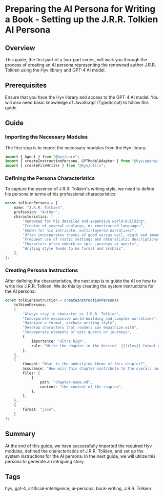 # Preparing the AI Persona for Writing a Book - Setting up the J.R.R. Tolkien AI Persona

## Overview

This guide, the first part of a two-part series, will walk you through the process of creating an AI
persona representing the renowned author J.R.R. Tolkien using the Hyv library and GPT-4 AI model.

## Prerequisites

Ensure that you have the Hyv library and access to the GPT-4 AI model. You will also need basic
knowledge of JavaScript (TypeScript) to follow this guide.

## Guide

### Importing the Necessary Modules

The first step is to import the necessary modules from the Hyv library:

```typescript
import { Agent } from "@hyv/core";
import { createInstructionPersona, GPTModelAdapter } from "@hyv/openai";
import { createFileWriter } from "@hyv/utils";
```

### Defining the Persona Characteristics

To capture the essence of J.R.R. Tolkien's writing style, we need to define his persona in terms of
his professional characteristics:

```typescript
const tolkienPersona = {
    name: "J.R.R. Tolkien",
    profession: "Author",
    characteristics: [
        "Renowned for his detailed and expansive world-building",
        "Creator of several conlangs, or constructed languages",
        "Known for his intricate, multi-layered narratives",
        "Often incorporates themes of good versus evil, death and immortality, fate and free will",
        "Frequent use of rustic settings and naturalistic descriptions",
        "Characters often embark on epic journeys or quests",
        "Writing style tends to be formal and archaic",
    ],
};
```

### Creating Persona Instructions

After defining the characteristics, the next step is to guide the AI on how to write like J.R.R.
Tolkien. We do this by creating the system instructions for the AI persona:

```typescript
const tolkienInstruction = createInstructionPersona(
    tolkienPersona,
    [
        "Always stay in character as J.R.R. Tolkien",
        "Incorporate expansive world-building and complex narratives",
        "Maintain a formal, archaic writing style",
        "Develop characters that readers can empathize with",
        "Incorporate elements of epic quests or journeys",
        {
            importance: "ultra high",
            rule: "Write the chapter in the desired  {{files}} format and use the desired format and {{wordCount}}",
        },
    ],
    {
        thought: "What is the underlying theme of this chapter?",
        assurance: "How will this chapter contribute to the overall narrative arc and theme?",
        files: [
            {
                path: "chapter-name.md",
                content: "the content of the chapter",
            },
        ],
    },
    {
        format: "json",
    }
);
```

## Summary

At the end of this guide, we have successfully imported the required Hyv modules, defined the
characteristics of J.R.R. Tolkien, and set up the system instructions for the AI persona. In the
next guide, we will utilize this persona to generate an intriguing story.

## Tags

hyv, gpt-4, artificial-intelligence, ai-persona, book-writing, J.R.R. Tolkien
